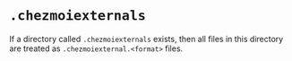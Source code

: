 # `.chezmoiexternals`

If a directory called `.chezmoiexternals` exists, then all files in this
directory are treated as `.chezmoiexternal.<format>` files.
